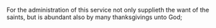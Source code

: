 For the administration of this service not only supplieth the want of the saints, but is abundant also by many thanksgivings unto God;
